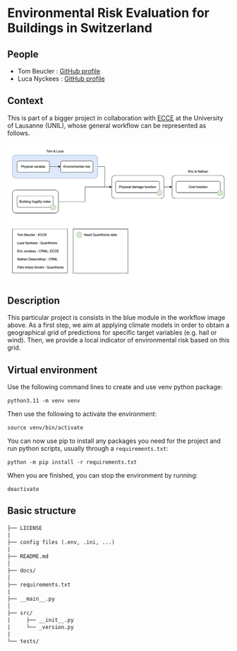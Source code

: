 # Environmental Risk Evaluation for Buildings in Switzerland

## People

- Tom Beucler : [GitHub profile](https://github.com/tbeucler)
- Luca Nyckees : [GitHub profile](https://github.com/lucanyckees)

## Context

This is part of a bigger project in collaboration with [ECCE](https://www.unil.ch/ecce/fr/home.html) at the University of Lausanne (UNIL), whose general workflow can be represented as follows.

![alt text](https://github.com/LucaNyckees/environmental-risk/blob/main/figures/workflows/ecce_workflow.png?raw=true)

## Description

This particular project is consists in the blue module in the workflow image above. As a first step, we aim at applying climate models in order to obtain a geographical grid of predictions for specific target variables (e.g. hail or wind). Then, we provide a local indicator of environmental risk based on this grid. 

## Virtual environment
Use the following command lines to create and use venv python package:
```
python3.11 -m venv venv
```
Then use the following to activate the environment:
```
source venv/bin/activate
```
You can now use pip to install any packages you need for the project and run python scripts, usually through a `requirements.txt`:
```
python -m pip install -r requirements.txt
```
When you are finished, you can stop the environment by running:
```
deactivate
```

## Basic structure
```
├── LICENSE
|
├── config files (.env, .ini, ...)
|
├── README.md
│
├── docs/               
│
├── requirements.txt  
|
├── __main__.py
│
├── src/                
|     ├── __init__.py
|     └── _version.py
|
└── tests/
```